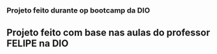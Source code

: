 ### Projeto feito durante op bootcamp da DIO
## Projeto feito com base nas aulas do professor FELIPE na DIO